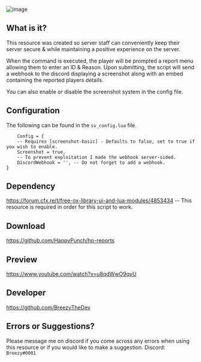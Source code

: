 ![image](https://user-images.githubusercontent.com/63890993/188005785-ed22332c-4091-4472-8957-c1d5dab5d02a.png)

## What is it?

This resource was created so server staff can conveniently keep their server secure & while maintaining a positive experience on the server. 

When the command is executed, the player will be prompted a report menu allowing them to enter an ID & Reason. Upon submitting, the script will send a webhook to the discord displaying a screenshot along with an embed containing the reported players details.

You can also enable or disable the screenshot system in the config file.

## Configuration

The following can be found in the ``sv_config.lua`` file.
```
    Config = {
    -- Requires [screenshot-basic] - Defaults to false, set to true if you wish to enable.
    Screenshot = true,
    -- To prevent exploitation I made the webhook server-sided.
    DiscordWebhook = '', -- Do not forget to add a webhook.
}
```
## Dependency
https://forum.cfx.re/t/free-ox-library-ui-and-lua-modules/4853434 -- This resource is required in order for this script to work.

## Download
https://github.com/HappyPunch/hp-reports

## Preview
https://www.youtube.com/watch?v=u8qdWwO9qyU

## Developer
https://github.com/BreezyTheDev

## Errors or Suggestions?
Please message me on discord if you come across any errors when using this resource or if you would like to make a suggestion.
Discord: `Breezy#0001`
